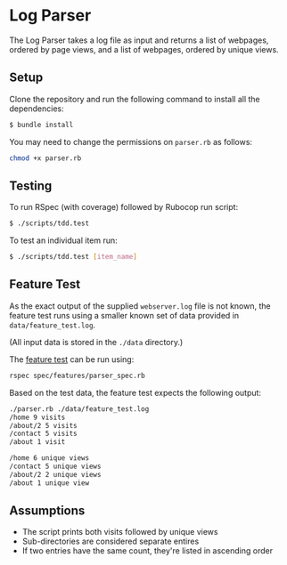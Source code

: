 # Log Parser

The Log Parser takes a log file as input and returns a list of webpages, ordered by page views, and a list of webpages, ordered by unique views.

## Setup

Clone the repository and run the following command to install all the dependencies:

```bash
$ bundle install  
```

You may need to change the permissions on `parser.rb` as follows:
```bash
chmod +x parser.rb
```

## Testing

To run RSpec (with coverage) followed by Rubocop run script:  

```bash
$ ./scripts/tdd.test
```

To test an individual item run:

```bash
$ ./scripts/tdd.test [item_name]
```

## Feature Test

As the exact output of the supplied `webserver.log` file is not known, the feature test runs using a smaller known set of data provided in `data/feature_test.log`.

(All input data is stored in the `./data` directory.)

The [feature test](./spec/features/parser_spec.rb) can be run using:
```bash
rspec spec/features/parser_spec.rb
```
Based on the test data, the feature test expects the following output:

```bash
./parser.rb ./data/feature_test.log
/home 9 visits
/about/2 5 visits
/contact 5 visits
/about 1 visit

/home 6 unique views
/contact 5 unique views
/about/2 2 unique views
/about 1 unique view
```

## Assumptions

- The script prints both visits followed by unique views
- Sub-directories are considered separate entires
- If two entries have the same count, they're listed in ascending order  
